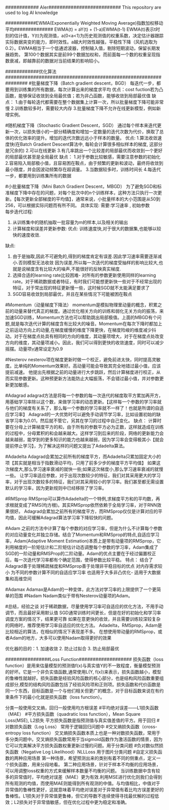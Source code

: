 ############ AIer##########################
This repository are used to log AI knowledge

###########EWMA(Exponentially Weighted Moving Average)指数加权移动平均##############
EWMA(t) = aY(t) + (1-a)EWMA(t-1)
EWMA(t)表示t时刻的估计值，Y(t)为观测值，a(0<a<1)为历史观测值的权重系数，决定估计器跟踪实际数据突变的能力，即时效性。a越大时效性越强，平稳性下降（风机选取为0.2）。EWMA相当于一个低通滤波器，控制输入值，剔除短期波动，保留长期发展趋势。
第100个数据其实是前99个数据加权和，而前面每一个数的权重呈现指数衰减，即越靠前的数据对当前结果的影响较小。

############优化算法################################################################
#批量梯度下降（Batch gradient descent，BGD）
每迭代一步，都要用到训练集的所有数据，每次计算出来的梯度求平均
优点：cost fuction若为凸函数，能够保证收敛到全局最优值；若为非凸函数，能够收敛到局部最优值
缺点：
1.由于每轮迭代都需要在整个数据集上计算一次，所以批量梯度下降可能非常慢
2.训练数较多时，需要较大内存
3.批量梯度下降不允许在线更新模型，例如新增实例。

#随机梯度下降（Stochastic Gradient Descent，SGD）
通过每个样本来迭代更新一次，以损失很小的一部分精确度和增加一定数量的迭代次数为代价，换取了总体的优化效率的提升。增加的迭代次数远远小于样本的数量。
优点:
1.算法收敛速度快(在Batch Gradient Descent算法中, 每轮会计算很多相似样本的梯度, 这部分是冗余的)
2.可以在线更新
3.有几率跳出一个比较差的局部最优而收敛到一个更好的局部最优甚至是全局最优
缺点：
1.对于参数比较敏感，需要注意参数的初始化 
2.容易陷入局部极小值，且容易困在鞍点，由于频繁的更新和波动，最终将收敛到最小限度，并会因波动频繁存在超调量。
3.当数据较多时，训练时间长 
4.每迭代一步，都要用到训练集所有的数据

#小批量梯度下降（Mini Batch Gradient Descent，MBGD）
为了避免SGD和标准梯度下降中存在的问题，对每个批次中的n个训练样本，这种方法只执行一次更新。【每次更新全部梯度的平均值】，通常来说，小批量样本的大小范围是从50到256，可以根据实际问题而有所不同。
具体实现: 
需要:学习速率 , 初始参数  
每步迭代过程: 
1. 从训练集中的随机抽取一批容量为m的样本,以及相关的输出 
2. 计算梯度和误差并更新参数: 
优点: 
训练速度快,对于很大的数据集,也能够以较快的速度收敛.

缺点: 
1. 由于是抽取,因此不可避免的,得到的梯度肯定有误差.因此学习速率需要逐渐减小.否则模型无法收敛 
因为误差,所以每一次迭代的梯度受抽样的影响比较大,也就是说梯度含有比较大的噪声,不能很好的反映真实梯度.
2. 选择合适的learning rate比较困难- 对所有的参数更新使用同样的learning rate。对于稀疏数据或者特征，有时我们可能想更新快一些对于不经常出现的特征，对于常出现的特征更新慢一些，这时候SGD就不太能满足要求了
3. SGD容易收敛到局部最优，并且在某些情况下可能被困在鞍点

#Momentum（动量梯度下降法）
momentum是模拟物理里动量的概念，积累之前的动量来替代真正的梯度。通过优化相关方向的训练和弱化无关方向的振荡，来加速SGD训练，Momentum方法也可以帮助跳出局部极值。上面的MBGD有个问题,就是每次迭代计算的梯度含有比较大的噪音。Momentum在每次下降时都加上之前运动方向上的动量,在梯度缓慢的维度下降更快，在梯度险峻的维度减少抖动。对于在梯度点处具有相同的方向的维度，其动量项增大，对于在梯度点处改变方向的维度，其动量项减小。因此，我们可以得到更快的收敛速度，同时可以减少摇摆。动量项γ通常设定为0.9

#Nesterov
nesterov项在梯度更新时做一个校正，避免前进太快，同时提高灵敏度。比单纯的Momentum效果好。高动量可能会导致其完全地错过最小值，应该提前减速。
他提出先根据之前的动量进行大步跳跃，然后计算梯度进行校正，从而实现参数更新。这种预更新方法能防止大幅振荡，不会错过最小值，并对参数更新更加敏感。

#Adagrad
adagrad方法是将每一个参数的每一次迭代的梯度取平方累加再开方，用基础学习率除以这个数，来做学习率的动态更新。【这样每一个参数的学习率就与他们的梯度有关系了，那么每一个参数的学习率就不一样了！也就是所谓的自适应学习率】 
Adagrad的一大优势时可以避免手动调节学习率，比如设置初始的缺省学习率为0.01，然后就不管它，另其在学习的过程中自己变化。
缺点：
计算时要在分母上计算梯度平方的和，由于所有的参数平方必为正数，这样就造成在训练的过程中，分母累积的和会越来越大。这样学习到后来的阶段，网络的更新能力会越来越弱，能学到的更多知识的能力也越来越弱，因为学习率会变得极其小【就会提前停止学习】，为了解决这样的问题又提出了Adadelta算法。

#Adadelta
Adagrad会累加之前所有的梯度平方，而Adadelta只累加固定大小的项【其实就是相当于指数滑动平均，只用了前多少步的梯度平方平均值】
如果这次梯度大,那么学习速率衰减的就快一些;如果这次梯度小,那么学习速率衰减的就慢一些。
让学习率适应参数，对于出现次数较少的特征，我们对其采用更大的学习率，对于出现次数较多的特征，我们对其采用较小的学习率。我们甚至都无需设置默认的学习率，因为更新规则中已经移除了学习率。

#RMSprop
RMSprop可以算作Adadelta的一个特例,求梯度平方和的平均数，再求根就变成了RMS(均方根)。其实RMSprop依然依赖于全局学习率，对于RNN效果很好。
Adagrad会累加之前所有的梯度平方，而RMSprop仅仅是计算对应的平均值，因此可缓解Adagrad算法学习率下降较快的问题。 

#Adam
之前的方法中计算了每个参数的对应学习率，但是为什么不计算每个参数的对应动量变化并独立存储。结合了Momentum和RMSprop的特点,自适应学习率，Adam(Adaptive Moment Estimation)本质上是带有动量项的RMSprop，它利用梯度的一阶矩估计和二阶矩估计动态调整每个参数的学习率，Adam集成了SGD的一阶动量和RMSProp的二阶动量。Adam的优点主要在于经过偏置校正后，每一次迭代学习率都有个确定范围，使得参数比较平稳。
特点：
结合了Adagrad善于处理稀疏梯度和RMSprop善于处理非平稳目标的优点
对内存需求较小
为不同的参数计算不同的自适应学习率
也适用于大多非凸优化- 适用于大数据集和高维空间

#Adamax
Adamax是Adam的一种变体，此方法对学习率的上限提供了一个更简单的范围
#Nadam
Nadam类似于带有Nesterov动量项的Adam。

#总结，经验之谈
对于稀疏数据，尽量使用学习率可自适应的优化方法，不用手动调节，而且最好采用默认值
SGD通常训练时间更长，但是在好的初始化和学习率调度方案的情况下，结果更可靠
如果在意更快的收敛，并且需要训练较深较复杂的网络时，推荐使用学习率自适应的优化方法。
Adadelta，RMSprop，Adam是比较相近的算法，在相似的情况下表现差不多。
在想使用带动量的RMSprop，或者Adam的地方，大多可以使用Nadam取得更好的效果

优化器的目的：1. 加速收敛 2. 防止过拟合 3. 防止局部最优

################Loss Function###################
损失函数（loss function）是用来估量模型的预测值f(x)与真实值Y的不一致程度，衡量模型预测的好坏。它是一个非负实值函数,通常使用L(Y, f(x))来表示，损失函数越小，模型的鲁棒性就越好。损失函数是经验风险函数的核心部分，也是结构风险函数重要组成部分,模型的结构风险函数包括了经验风险项和正则项。损失函数和代价函数是同一个东西，目标函数是一个与他们相关但更广的概念，对于目标函数来说在有约束条件下的最小化就是损失函数（loss function）。

分类一般使用交叉熵，回归一般使用均方根误差
#平均绝对误差——L1损失函数（MAE）
#平方损失函数（quadratic loss function），Mean Square Loss(MSE), L2损失
平方损失函数是指预测值与真实值差值的平方。用于回归
#对数损失函数（Log Loss）
常用于逻辑回归问题中
#交叉熵损失函数（cross-entropy loss function）
交叉熵损失函数本质上也是一种对数损失函数，常用于多分类问题中。交叉熵损失函数常用于当sigmoid函数作为激活函数的情景，因为它可以完美解决平方损失函数权重更新过慢的问题。用于分类问题
#负对数似然损失函数（Negative Log Likelihood）NLLLoss
用于图片分类问题
#自定义损失函数的两种应用场景
第一种场景，希望预测出来的类别有着不同的侧重点，定义一个损失函数，用来分段地看。
第二种应用场景，针对于样本不均衡的应用场景，可以用调整loss权重的方式来缓解样本数量不均衡的问题。
当训练数据中含有较多的异常值时，平均绝对误差（MAE）更为有效.利用MSE进行优化则我们会得到所有观测的均值，而使用MAE则能得到所有观测的中值。与均值相比，中值对于异常值的鲁棒性更好，这就意味着平均绝对误差对于异常值有着比均方误差更好的鲁棒性。L1损失对于异常值更鲁棒，但它的导数不连续使得寻找最优解的过程低效；L2损失对于异常值敏感，但在优化过程中更为稳定和准确。
